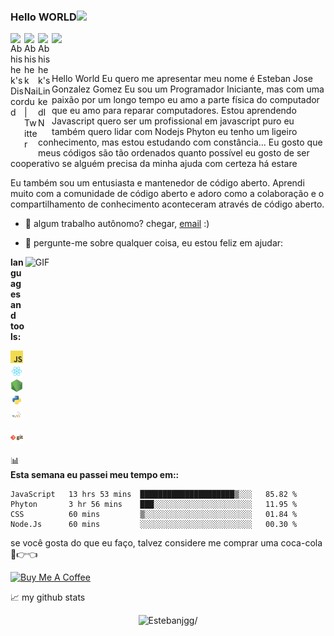 
### Hello WORLD<img src="https://media.giphy.com/media/hvRJCLFzcasrR4ia7z/giphy.gif" width="25px">
<a href="https://discord.gg/XTW52Kt">
  <img align="left" alt="Abhishek's Discord" width="22px" src="https://raw.githubusercontent.com/peterthehan/peterthehan/master/assets/discord.svg" />
</a>
<a href="https://twitter.com/abhisheknaiidu">
  <img align="left" alt="Abhishek Naidu | Twitter" width="22px" src="https://raw.githubusercontent.com/peterthehan/peterthehan/master/assets/twitter.svg" />
</a>
<a href="https://www.linkedin.com/in/abhisheknaiidu/">
  <img align="left" alt="Abhishek's LinkedIN" width="22px" src="https://raw.githubusercontent.com/peterthehan/peterthehan/master/assets/linkedin.svg" />
</a>

![](https://visitor-badge.glitch.me/badge?page_id=abhisheknaiidu.abhisheknaiidu)

<br />

Hello World Eu quero me apresentar meu nome é Esteban Jose Gonzalez Gomez Eu sou um Programador Iniciante, mas com uma paixão por um longo tempo eu amo a parte física do computador que eu amo para reparar computadores. Estou aprendendo Javascript quero ser um profissional em javascript puro eu também quero lidar com Nodejs Phyton eu tenho um ligeiro conhecimento, mas estou estudando com constância... Eu gosto que meus códigos são tão ordenados quanto possível eu gosto de ser cooperativo se alguém precisa da minha ajuda com certeza há estare

Eu também sou um entusiasta e mantenedor de código aberto. Aprendi muito com a comunidade de código aberto e adoro como a colaboração e o compartilhamento de conhecimento aconteceram através de código aberto.

- 💼 algum trabalho autônomo? chegar, [email](mailto:esteban030991@gmail.com) :)
- 💬 pergunte-me sobre qualquer coisa, eu estou feliz em ajudar:


  <img align="right" alt="GIF" src="https://github.com/abhisheknaiidu/abhisheknaiidu/blob/master/code.gif?raw=true" width="500" height="320" />
  


**languages and tools:**  

<code><img height="20" src="https://raw.githubusercontent.com/github/explore/80688e429a7d4ef2fca1e82350fe8e3517d3494d/topics/javascript/javascript.png"></code>
<code><img height="20" src="https://raw.githubusercontent.com/github/explore/80688e429a7d4ef2fca1e82350fe8e3517d3494d/topics/react/react.png"></code>
<code><img height="20" src="https://raw.githubusercontent.com/github/explore/80688e429a7d4ef2fca1e82350fe8e3517d3494d/topics/nodejs/nodejs.png"></code>
<code><img height="20" src="https://raw.githubusercontent.com/github/explore/80688e429a7d4ef2fca1e82350fe8e3517d3494d/topics/python/python.png"></code>
<code><img height="20" src="https://raw.githubusercontent.com/github/explore/80688e429a7d4ef2fca1e82350fe8e3517d3494d/topics/mysql/mysql.png"></code>

<code><img height="20" src="https://raw.githubusercontent.com/github/explore/80688e429a7d4ef2fca1e82350fe8e3517d3494d/topics/git/git.png"></code>

📊 **Esta semana eu passei meu tempo em::**
<!--START_SECTION:waka-->
```text
JavaScript   13 hrs 53 mins  █████████████████████▒░░░   85.82 % 
Phyton       3 hr 56 mins    ███░░░░░░░░░░░░░░░░░░░░░░   11.95 % 
CSS          60 mins         ▒░░░░░░░░░░░░░░░░░░░░░░░░   01.84 % 
Node.Js      60 mins         ░░░░░░░░░░░░░░░░░░░░░░░░░   00.30 % 
```
<!--END_SECTION:waka-->

se você gosta do que eu faço, talvez considere me comprar uma coca-cola🥺👉👈

<a href="https://paypal.me/esteban05?country.x=VE&locale.x=es_XC" target="_blank"><img src="https://external-content.duckduckgo.com/iu/?u=http%3A%2F%2Fi.huffpost.com%2Fgen%2F3251586%2Fimages%2Fo-COCA-COLA-facebook.jpg&f=1&nofb=1" alt="Buy Me A Coffee" width="150" ></a>



📈 my github stats

<p align="center"> <img src="https://github-readme-stats.vercel.app/api?username=Estebanjgg/&show_icons=true&theme=gotham" alt="Estebanjgg/" />

